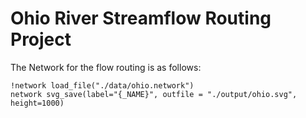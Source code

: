# Ohio River Streamflow Routing Project

The Network for the flow routing is as follows:

```task run svg ../output/ohio.svg
!network load_file("./data/ohio.network")
network svg_save(label="{_NAME}", outfile = "./output/ohio.svg", height=1000)
```

